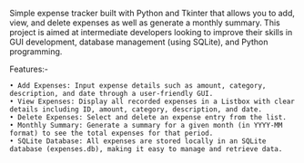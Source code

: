 Simple expense tracker built with Python and Tkinter that allows you to add, view, and delete expenses as well as generate a monthly summary. 
This project is aimed at intermediate developers looking to improve their skills in GUI development, database management (using SQLite), and Python programming.

Features:-

	• Add Expenses: Input expense details such as amount, category, description, and date through a user-friendly GUI.
	• View Expenses: Display all recorded expenses in a Listbox with clear details including ID, amount, category, description, and date.
	• Delete Expenses: Select and delete an expense entry from the list.
	• Monthly Summary: Generate a summary for a given month (in YYYY-MM format) to see the total expenses for that period.
	• SQLite Database: All expenses are stored locally in an SQLite database (expenses.db), making it easy to manage and retrieve data.
